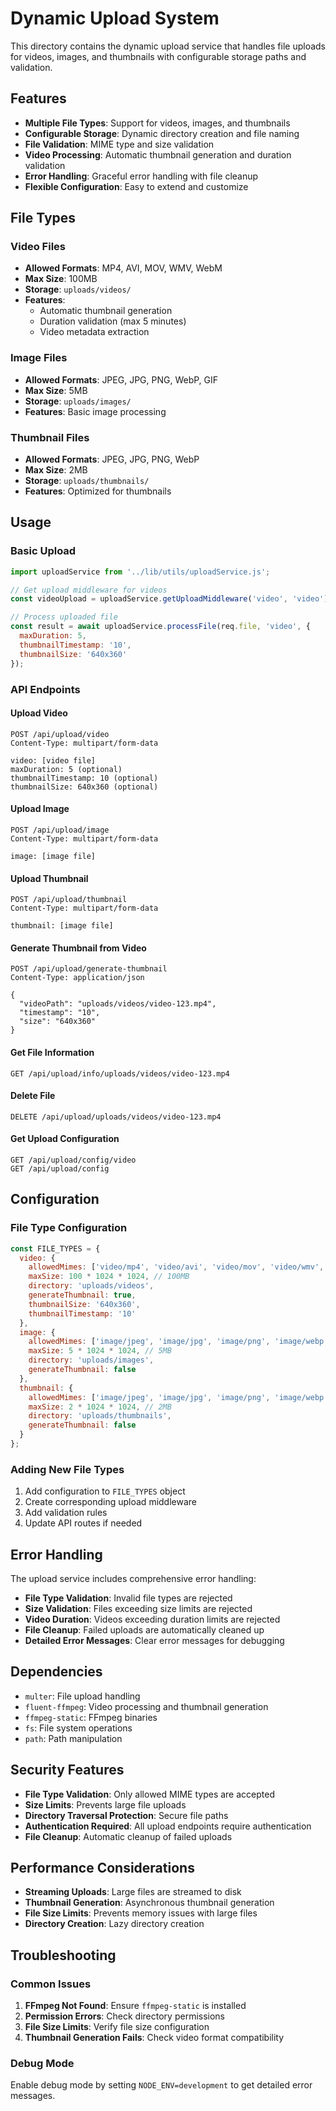 # Dynamic Upload System

This directory contains the dynamic upload service that handles file uploads for videos, images, and thumbnails with configurable storage paths and validation.

## Features

- **Multiple File Types**: Support for videos, images, and thumbnails
- **Configurable Storage**: Dynamic directory creation and file naming
- **File Validation**: MIME type and size validation
- **Video Processing**: Automatic thumbnail generation and duration validation
- **Error Handling**: Graceful error handling with file cleanup
- **Flexible Configuration**: Easy to extend and customize

## File Types

### Video Files
- **Allowed Formats**: MP4, AVI, MOV, WMV, WebM
- **Max Size**: 100MB
- **Storage**: `uploads/videos/`
- **Features**: 
  - Automatic thumbnail generation
  - Duration validation (max 5 minutes)
  - Video metadata extraction

### Image Files
- **Allowed Formats**: JPEG, JPG, PNG, WebP, GIF
- **Max Size**: 5MB
- **Storage**: `uploads/images/`
- **Features**: Basic image processing

### Thumbnail Files
- **Allowed Formats**: JPEG, JPG, PNG, WebP
- **Max Size**: 2MB
- **Storage**: `uploads/thumbnails/`
- **Features**: Optimized for thumbnails

## Usage

### Basic Upload

```javascript
import uploadService from '../lib/utils/uploadService.js';

// Get upload middleware for videos
const videoUpload = uploadService.getUploadMiddleware('video', 'video');

// Process uploaded file
const result = await uploadService.processFile(req.file, 'video', {
  maxDuration: 5,
  thumbnailTimestamp: '10',
  thumbnailSize: '640x360'
});
```

### API Endpoints

#### Upload Video
```http
POST /api/upload/video
Content-Type: multipart/form-data

video: [video file]
maxDuration: 5 (optional)
thumbnailTimestamp: 10 (optional)
thumbnailSize: 640x360 (optional)
```

#### Upload Image
```http
POST /api/upload/image
Content-Type: multipart/form-data

image: [image file]
```

#### Upload Thumbnail
```http
POST /api/upload/thumbnail
Content-Type: multipart/form-data

thumbnail: [image file]
```

#### Generate Thumbnail from Video
```http
POST /api/upload/generate-thumbnail
Content-Type: application/json

{
  "videoPath": "uploads/videos/video-123.mp4",
  "timestamp": "10",
  "size": "640x360"
}
```

#### Get File Information
```http
GET /api/upload/info/uploads/videos/video-123.mp4
```

#### Delete File
```http
DELETE /api/upload/uploads/videos/video-123.mp4
```

#### Get Upload Configuration
```http
GET /api/upload/config/video
GET /api/upload/config
```

## Configuration

### File Type Configuration

```javascript
const FILE_TYPES = {
  video: {
    allowedMimes: ['video/mp4', 'video/avi', 'video/mov', 'video/wmv', 'video/webm'],
    maxSize: 100 * 1024 * 1024, // 100MB
    directory: 'uploads/videos',
    generateThumbnail: true,
    thumbnailSize: '640x360',
    thumbnailTimestamp: '10'
  },
  image: {
    allowedMimes: ['image/jpeg', 'image/jpg', 'image/png', 'image/webp', 'image/gif'],
    maxSize: 5 * 1024 * 1024, // 5MB
    directory: 'uploads/images',
    generateThumbnail: false
  },
  thumbnail: {
    allowedMimes: ['image/jpeg', 'image/jpg', 'image/png', 'image/webp'],
    maxSize: 2 * 1024 * 1024, // 2MB
    directory: 'uploads/thumbnails',
    generateThumbnail: false
  }
};
```

### Adding New File Types

1. Add configuration to `FILE_TYPES` object
2. Create corresponding upload middleware
3. Add validation rules
4. Update API routes if needed

## Error Handling

The upload service includes comprehensive error handling:

- **File Type Validation**: Invalid file types are rejected
- **Size Validation**: Files exceeding size limits are rejected
- **Video Duration**: Videos exceeding duration limits are rejected
- **File Cleanup**: Failed uploads are automatically cleaned up
- **Detailed Error Messages**: Clear error messages for debugging

## Dependencies

- `multer`: File upload handling
- `fluent-ffmpeg`: Video processing and thumbnail generation
- `ffmpeg-static`: FFmpeg binaries
- `fs`: File system operations
- `path`: Path manipulation

## Security Features

- **File Type Validation**: Only allowed MIME types are accepted
- **Size Limits**: Prevents large file uploads
- **Directory Traversal Protection**: Secure file paths
- **Authentication Required**: All upload endpoints require authentication
- **File Cleanup**: Automatic cleanup of failed uploads

## Performance Considerations

- **Streaming Uploads**: Large files are streamed to disk
- **Thumbnail Generation**: Asynchronous thumbnail generation
- **File Size Limits**: Prevents memory issues with large files
- **Directory Creation**: Lazy directory creation

## Troubleshooting

### Common Issues

1. **FFmpeg Not Found**: Ensure `ffmpeg-static` is installed
2. **Permission Errors**: Check directory permissions
3. **File Size Limits**: Verify file size configuration
4. **Thumbnail Generation Fails**: Check video format compatibility

### Debug Mode

Enable debug mode by setting `NODE_ENV=development` to get detailed error messages. 